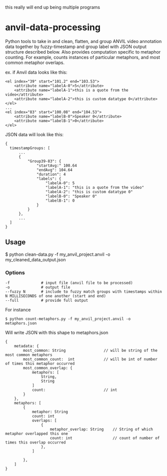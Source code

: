 this really will end up being multiple programs

# anvil-data-processing
Python tools to take in and clean, flatten, and group ANVIL video annotation data together by fuzzy-timestamp and group label with JSON output structure described below. Also provides computation specific to metaphor counting. For example, counts instances of particular metaphors, and most common metaphor overlaps.

ex. if Anvil data looks like this: 
```
<el index="39" start="101.2" end="103.53">
    <attribute name="labelA-0">5</attribute>
    <attribute name="labelA-1">this is a quote from the video</attribute>
    <attribute name="labelA-2">this is custom datatype 0</attribute>
</el>
...
<el index="83" start="100.08" end="104.53">
    <attribute name="labelB-0">Speaker 0</attribute>
    <attribute name="labelB-1">0</attribute>
</el>
```

JSON data will look like this:
```
{
  timestampGroups: [
      ...
      {
          "Group39-83": {
              "startAvg:" 100.64
              "endAvg": 104.64
              "duration": 4
              "labels": {
                  "labelA-0": 5
                  "labelA-1": "this is a quote from the video"
                  "labelA-2": "this is custom datatype 0" 
                  "labelB-0": "Speaker 0"
                  "labelB-1": 0
              }
          }
      },
      ...
  ]
}
```

## Usage
$ python clean-data.py -f my_anvil_project.anvil -o my_cleaned_data_output.json

### Options
```
-f              # input file (anvil file to be processed)
-o              # output file 
--fuzzy N       # include to fuzzy match groups with timestamps within N MILLISECONDS of one another (start and end)
--full          # provide full output
```

For instance 
```
$ python count-metaphors.py -f my_anvil_project.anvil -o metaphors.json
```
Will write JSON with this shape to metaphors.json
```
{
    metadata: {
        most_common: String                 // will be string of the most common metaphors
        most_common_count:  int             // will be int of number of times this metaphor occurred
        most_common_overlap: {
            metaphors: [
                String,
                String
            ]
            count:                          // int
        }
    },
    metaphors: [
        {
            metaphor: String
            count: int
            overlaps: [
                {
                    metaphor_overlap: String    // String of which metaphor overlapped this one
                    count: int                  // count of number of times this overlap occurred
                },
            ]
            
        },
    ]
}
```


